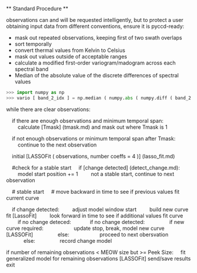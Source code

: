 ** Standard Procedure **

observations can and will be requested intelligently, but to protect a user
obtaining input data from different conventions, ensure it is pyccd-ready:
- mask out repeated observations, keeping first of two swath overlaps
- sort temporally
- convert thermal values from Kelvin to Celsius
- mask out values outside of acceptable ranges
- calculate a modified first-order variogram/madogram across each spectral band
 - Median of the absolute value of the discrete differences of spectral values
 ```python
 >>> import numpy as np
 >>> vario [ band_2_idx ] = np.median ( numpy.abs ( numpy.diff ( band_2 ) ) )
 ```  

while there are clear observations:

&nbsp;&nbsp;&nbsp;&nbsp;if there are enough observations and minimum temporal span:
&nbsp;&nbsp;&nbsp;&nbsp;&nbsp;&nbsp;&nbsp;&nbsp;calculate [Tmask] (tmask.md) and mask out where Tmask is 1

&nbsp;&nbsp;&nbsp;&nbsp;if not enough observations or minimum temporal span after Tmask:
&nbsp;&nbsp;&nbsp;&nbsp;&nbsp;&nbsp;&nbsp;&nbsp;continue to the next observation

&nbsp;&nbsp;&nbsp;&nbsp;initial [LASSOFit ( observations, number coeffs = 4 )] (lasso_fit.md)

&nbsp;&nbsp;&nbsp;&nbsp;#check for a stable start
&nbsp;&nbsp;&nbsp;&nbsp;if [change detected] (detect_change.md):
&nbsp;&nbsp;&nbsp;&nbsp;&nbsp;&nbsp;&nbsp;&nbsp;model start position += 1
&nbsp;&nbsp;&nbsp;&nbsp;&nbsp;&nbsp;&nbsp;&nbsp;not a stable start, continue to next observation

&nbsp;&nbsp;&nbsp;&nbsp;# stable start
&nbsp;&nbsp;&nbsp;&nbsp;# move backward in time to see if previous values fit current curve

&nbsp;&nbsp;&nbsp;&nbsp;if change detected:
&nbsp;&nbsp;&nbsp;&nbsp;&nbsp;&nbsp;&nbsp;&nbsp;adjust model window start
&nbsp;&nbsp;&nbsp;&nbsp;&nbsp;&nbsp;&nbsp;&nbsp;build new curve fit [LassoFit]
&nbsp;&nbsp;&nbsp;&nbsp;&nbsp;&nbsp;&nbsp;&nbsp;look forward in time to see if additional values fit curve
&nbsp;&nbsp;&nbsp;&nbsp;&nbsp;&nbsp;&nbsp;&nbsp;if no change deteced:
&nbsp;&nbsp;&nbsp;&nbsp;&nbsp;&nbsp;&nbsp;&nbsp;&nbsp;&nbsp;&nbsp;&nbsp;if no change detected:
&nbsp;&nbsp;&nbsp;&nbsp;&nbsp;&nbsp;&nbsp;&nbsp;&nbsp;&nbsp;&nbsp;&nbsp;&nbsp;&nbsp;&nbsp;&nbsp;if new curve required:
&nbsp;&nbsp;&nbsp;&nbsp;&nbsp;&nbsp;&nbsp;&nbsp;&nbsp;&nbsp;&nbsp;&nbsp;&nbsp;&nbsp;&nbsp;&nbsp;&nbsp;&nbsp;&nbsp;&nbsp;update stop, break, model new curve [LASSOFit]
&nbsp;&nbsp;&nbsp;&nbsp;&nbsp;&nbsp;&nbsp;&nbsp;&nbsp;&nbsp;&nbsp;&nbsp;&nbsp;&nbsp;&nbsp;&nbsp;else:
&nbsp;&nbsp;&nbsp;&nbsp;&nbsp;&nbsp;&nbsp;&nbsp;&nbsp;&nbsp;&nbsp;&nbsp;&nbsp;&nbsp;&nbsp;&nbsp;&nbsp;&nbsp;&nbsp;&nbsp;proceed to next obersvation
&nbsp;&nbsp;&nbsp;&nbsp;&nbsp;&nbsp;&nbsp;&nbsp;&nbsp;&nbsp;&nbsp;&nbsp;else:
&nbsp;&nbsp;&nbsp;&nbsp;&nbsp;&nbsp;&nbsp;&nbsp;&nbsp;&nbsp;&nbsp;&nbsp;&nbsp;&nbsp;&nbsp;&nbsp;record change model

if number of remaining observations < MEOW size but >= Peek Size:
&nbsp;&nbsp;&nbsp;&nbsp;fit generalized model for remaining observations [LASSOFit]
send/save results
exit
